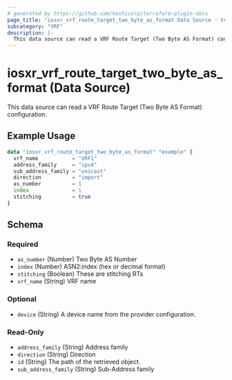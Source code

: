 ```yaml
---
# generated by https://github.com/hashicorp/terraform-plugin-docs
page_title: "iosxr_vrf_route_target_two_byte_as_format Data Source - terraform-provider-iosxr"
subcategory: "VRF"
description: |-
  This data source can read a VRF Route Target (Two Byte AS Format) configuration.
---
```


# iosxr_vrf_route_target_two_byte_as_format (Data Source)

This data source can read a VRF Route Target (Two Byte AS Format) configuration.

## Example Usage

```terraform
data "iosxr_vrf_route_target_two_byte_as_format" "example" {
  vrf_name           = "VRF1"
  address_family     = "ipv4"
  sub_address_family = "unicast"
  direction          = "import"
  as_number          = 1
  index              = 1
  stitching          = true
}
```

<!-- schema generated by tfplugindocs -->
## Schema

### Required

- `as_number` (Number) Two Byte AS Number
- `index` (Number) ASN2:index (hex or decimal format)
- `stitching` (Boolean) These are stitching RTs
- `vrf_name` (String) VRF name

### Optional

- `device` (String) A device name from the provider configuration.

### Read-Only

- `address_family` (String) Address family
- `direction` (String) Direction
- `id` (String) The path of the retrieved object.
- `sub_address_family` (String) Sub-Address family


